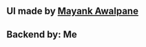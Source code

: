## UI made by [Mayank Awalpane](https://www.linkedin.com/in/mayank-awalpane-579bb5250/)
## Backend by: Me
